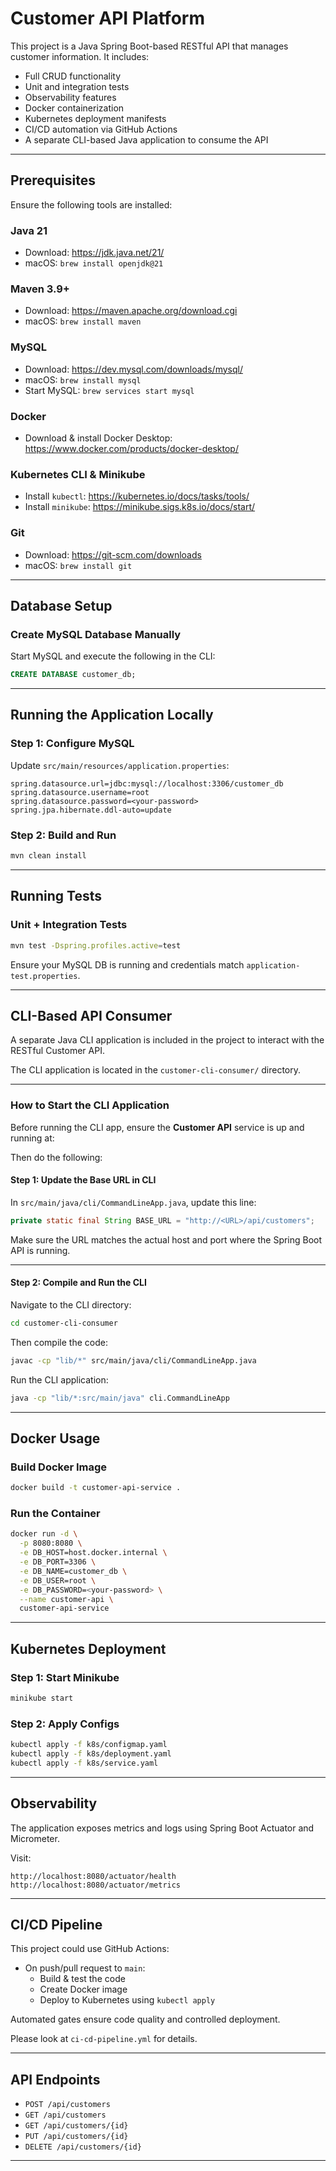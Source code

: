 # Customer API Platform

This project is a Java Spring Boot-based RESTful API that manages customer information. It includes:
- Full CRUD functionality
- Unit and integration tests
- Observability features
- Docker containerization
- Kubernetes deployment manifests
- CI/CD automation via GitHub Actions
- A separate CLI-based Java application to consume the API

---

## Prerequisites

Ensure the following tools are installed:

### Java 21
- Download: https://jdk.java.net/21/
- macOS: `brew install openjdk@21`

### Maven 3.9+
- Download: https://maven.apache.org/download.cgi
- macOS: `brew install maven`

### MySQL
- Download: https://dev.mysql.com/downloads/mysql/
- macOS: `brew install mysql`
- Start MySQL: `brew services start mysql`

### Docker
- Download & install Docker Desktop: https://www.docker.com/products/docker-desktop/

### Kubernetes CLI & Minikube
- Install `kubectl`: https://kubernetes.io/docs/tasks/tools/
- Install `minikube`: https://minikube.sigs.k8s.io/docs/start/

### Git
- Download: https://git-scm.com/downloads
- macOS: `brew install git`

---

## Database Setup

### Create MySQL Database Manually

Start MySQL and execute the following in the CLI:

```sql
CREATE DATABASE customer_db;
```

---

## Running the Application Locally

### Step 1: Configure MySQL

Update `src/main/resources/application.properties`:

```properties
spring.datasource.url=jdbc:mysql://localhost:3306/customer_db
spring.datasource.username=root
spring.datasource.password=<your-password>
spring.jpa.hibernate.ddl-auto=update
```

### Step 2: Build and Run

```bash
mvn clean install
```

---

## Running Tests

### Unit + Integration Tests

```bash
mvn test -Dspring.profiles.active=test
```

Ensure your MySQL DB is running and credentials match `application-test.properties`.

---

## CLI-Based API Consumer

A separate Java CLI application is included in the project to interact with the RESTful Customer API.

The CLI application is located in the `customer-cli-consumer/` directory.

---

### How to Start the CLI Application

Before running the CLI app, ensure the **Customer API** service is up and running at:

Then do the following:

#### Step 1: Update the Base URL in CLI

In `src/main/java/cli/CommandLineApp.java`, update this line:

```java
private static final String BASE_URL = "http://<URL>/api/customers";
```

Make sure the URL matches the actual host and port where the Spring Boot API is running.

---

#### Step 2: Compile and Run the CLI

Navigate to the CLI directory:

```bash
cd customer-cli-consumer
```

Then compile the code:

```bash
javac -cp "lib/*" src/main/java/cli/CommandLineApp.java
```

Run the CLI application:

```bash
java -cp "lib/*:src/main/java" cli.CommandLineApp
```

---

## Docker Usage

### Build Docker Image

```bash
docker build -t customer-api-service .
```

### Run the Container

```bash
docker run -d \
  -p 8080:8080 \
  -e DB_HOST=host.docker.internal \
  -e DB_PORT=3306 \
  -e DB_NAME=customer_db \
  -e DB_USER=root \
  -e DB_PASSWORD=<your-password> \
  --name customer-api \
  customer-api-service
```

---

## Kubernetes Deployment

### Step 1: Start Minikube

```bash
minikube start
```

### Step 2: Apply Configs

```bash
kubectl apply -f k8s/configmap.yaml
kubectl apply -f k8s/deployment.yaml
kubectl apply -f k8s/service.yaml
```

---

## Observability

The application exposes metrics and logs using Spring Boot Actuator and Micrometer.

Visit:

```
http://localhost:8080/actuator/health  
http://localhost:8080/actuator/metrics
```

---

## CI/CD Pipeline

This project could use GitHub Actions:

- On push/pull request to `main`:
  - Build & test the code
  - Create Docker image
  - Deploy to Kubernetes using `kubectl apply`

Automated gates ensure code quality and controlled deployment.

Please look at `ci-cd-pipeline.yml` for details.

---

## API Endpoints

- `POST /api/customers`
- `GET /api/customers`
- `GET /api/customers/{id}`
- `PUT /api/customers/{id}`
- `DELETE /api/customers/{id}`

---
